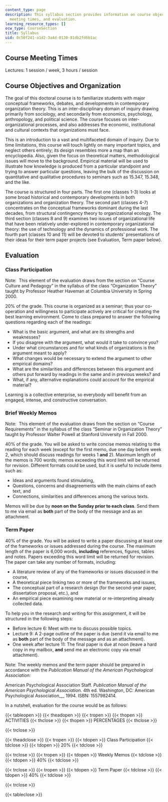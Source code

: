 ```yaml
---
content_type: page
description: This syllabus section provides information on course objectives and organization,
  meeting times, and evaluation.
learning_resource_types: []
ocw_type: CourseSection
title: Syllabus
uid: 0c50f241-a1d2-3a4d-0130-81db2fd6b1ac
---
```


Course Meeting Times
--------------------

Lectures: 1 session / week, 3 hours / session

Course Objectives and Organization
----------------------------------

The goal of this doctoral course is to familiarize students with major conceptual frameworks, debates, and developments in contemporary organization theory. This is an inter-disciplinary domain of inquiry drawing primarily from sociology, and secondarily from economics, psychology, anthropology, and political science. The course focuses on inter-organizational processes, and also addresses the economic, institutional and cultural contexts that organizations must face.

This is an introduction to a vast and multifaceted domain of inquiry. Due to time limitations, this course will touch lightly on many important topics, and neglect others entirely; its design resembles more a map than an encyclopedia. Also, given the focus on theoretical matters, methodological issues will move to the background. Empirical material will be used to illustrate how knowledge is produced from a particular standpoint and trying to answer particular questions, leaving the bulk of the discussion on quantitative and qualitative procedures to seminars such as 15.347, 15.348, and the like.

The course is structured in four parts. The first one (classes 1-3) looks at some broad historical and contemporary developments in both organizations and organization theory. The second part (classes 4-7) concentrates on the conceptual frameworks dominant during the last decades, from structural contingency theory to organizational ecology. The third section (classes 8 and 9) examines two issues of organizational life that have been relatively under-explored in contemporary organizational theory: the use of technology and the dynamics of professional work. The fourth part (classes 10 and 11) will be devoted to students' presentations of their ideas for their term paper projects (see Evaluation, Term paper below).

Evaluation
----------

### Class Participation

Note:  This element of the evaluation draws from the section on “Course Culture and Pedagogy” in the syllabus of the class “Organization Theory” taught by Professor Heather Haveman at Columbia University in Spring 2000.

20% of the grade. This course is organized as a seminar; thus your co-operation and willingness to participate actively are critical for creating the best learning environment. Come to class prepared to answer the following questions regarding each of the readings:

*   What is the basic argument, and what are its strengths and weaknesses?
*   If you disagree with the argument, what would it take to convince you?
*   Under what circumstances and for what kinds of organizations is the argument meant to apply?
*   What changes would be necessary to extend the argument to other empirical domains?
*   What are the similarities and differences between this argument and others put forward by readings in the same and in previous weeks? and
*   What, if any, alternative explanations could account for the empirical material?

Learning is a collective enterprise, so everybody will benefit from an engaged, intense, and constructive conversation.

### Brief Weekly Memos

Note:  This element of the evaluation draws from the section on “Course Requirements” in the syllabus of the class “Seminar in Organization Theory” taught by Professor Walter Powell at Stanford University in Fall 2000.

40% of the grade. You will be asked to write concise memos relating to the reading for each week (except for the first memo, due one day before week 2, which should discuss readings for weeks 1 **and** 2). Maximum length of the memos is 700 words; memos exceeding this word limit will be returned for revision. Different formats could be used, but it is useful to include items such as:

*   Ideas and arguments found stimulating,
*   Questions, concerns and disagreements with the main claims of each text, and
*   Connections, similarities and differences among the various texts.

Memos will be due by **noon on the Sunday prior to each class**. Send them to me via email as **both** part of the body of the message and as an attachment.

### Term Paper

40% of the grade. You will be asked to write a paper discussing at least one of the frameworks or issues addressed during the course. The maximum length of the paper is 6,000 words, **including** references, figures, tables and notes. Papers exceeding this word limit will be returned for revision. The paper can take any number of formats, including:

*   A literature review of any of the frameworks or issues discussed in the course,
*   A theoretical piece linking two or more of the frameworks and issues,
*   The conceptual part of a research design (for the second-year paper, dissertation proposal, etc.), and
*   An empirical piece examining new material or re-interpreting already collected data.

To help you in the research and writing for this assignment, it will be structured in the following steps:

*   Before lecture 6: Meet with me to discuss possible topics. 
*   Lecture 9: A 2-page outline of the paper is due (send it via email to me as **both** part of the body of the message and as an attachment).
*   One week after lecture 11: The final paper is due at noon (leave a hard copy in my mailbox, **and** send me an electronic copy via email attachment).

Note: The weekly memos and the term paper should be prepared in accordance with the _Publication Manual of the American Psychological Association:_

American Psychological Association Staff. _Publication Manual of the American Psychological Association._ 4th ed. Washington, DC: American Psychological Association_,_ 1994. ISBN: 1557982414.

In a nutshell, evaluation for the course would be as follows:

{{< tableopen >}}
{{< theadopen >}}
{{< tropen >}}
{{< thopen >}}
ACTIVITIES
{{< thclose >}}
{{< thopen >}}
PERCENTAGES
{{< thclose >}}

{{< trclose >}}

{{< theadclose >}}
{{< tropen >}}
{{< tdopen >}}
Class Participation
{{< tdclose >}}
{{< tdopen >}}
20%
{{< tdclose >}}

{{< trclose >}}
{{< tropen >}}
{{< tdopen >}}
Weekly Memos
{{< tdclose >}}
{{< tdopen >}}
40%
{{< tdclose >}}

{{< trclose >}}
{{< tropen >}}
{{< tdopen >}}
Term Paper
{{< tdclose >}}
{{< tdopen >}}
40%
{{< tdclose >}}

{{< trclose >}}

{{< tableclose >}}